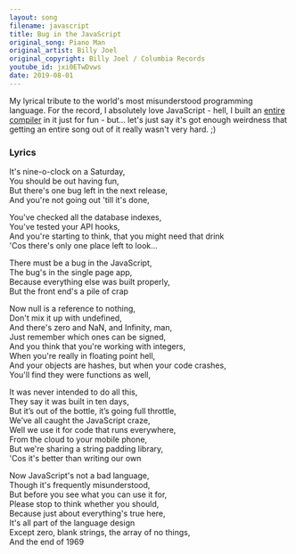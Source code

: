 ```yaml
---  
layout: song  
filename: javascript
title: Bug in the JavaScript
original_song: Piano Man
original_artist: Billy Joel
original_copyright: Billy Joel / Columbia Records
youtube_id: jxi0ETwDvws  
date: 2019-08-01
---  
```


My lyrical tribute to the world's most misunderstood programming language. For the record, I absolutely love JavaScript - hell, I built an [entire compiler](https://codewithrockstar.com/online/) in it just for fun - but... let's just say it's got enough weirdness that getting an entire song out of it really wasn't very hard. ;)



### Lyrics  
  
It's nine-o-clock on a Saturday,  
You should be out having fun,  
But there's one bug left in the next release,  
And you're not going out 'till it's done,  
  
You've checked all the database indexes,  
You've tested your API hooks,  
And you're starting to think, that you might need that drink  
'Cos there's only one place left to look...  
  
There must be a bug in the JavaScript,  
The bug's in the single page app,  
Because everything else was built properly,  
But the front end's a pile of crap  
  
Now null is a reference to nothing,  
Don't mix it up with undefined,  
And there's zero and NaN, and Infinity, man,  
Just remember which ones can be signed,  
And you think that you're working with integers,  
When you're really in floating point hell,  
And your objects are hashes, but when your code crashes,  
You'll find they were functions as well,  
  
It was never intended to do all this,  
They say it was built in ten days,  
But it’s out of the bottle, it’s going full throttle,  
We’ve all caught the JavaScript craze,  
Well we use it for code that runs everywhere,  
From the cloud to your mobile phone,  
But we're sharing a string padding library,  
'Cos it's better than writing our own  
  
Now JavaScript's not a bad language,  
Though it's frequently misunderstood,  
But before you see what you can use it for,  
Please stop to think whether you should,  
Because just about everything's true here,  
It's all part of the language design  
Except zero, blank strings, the array of no things,  
And the end of 1969  

